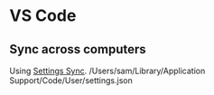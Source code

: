 # VS Code

## Sync across computers
Using [Settings Sync](https://marketplace.visualstudio.com/items?itemName=Shan.code-settings-sync).
/Users/sam/Library/Application Support/Code/User/settings.json